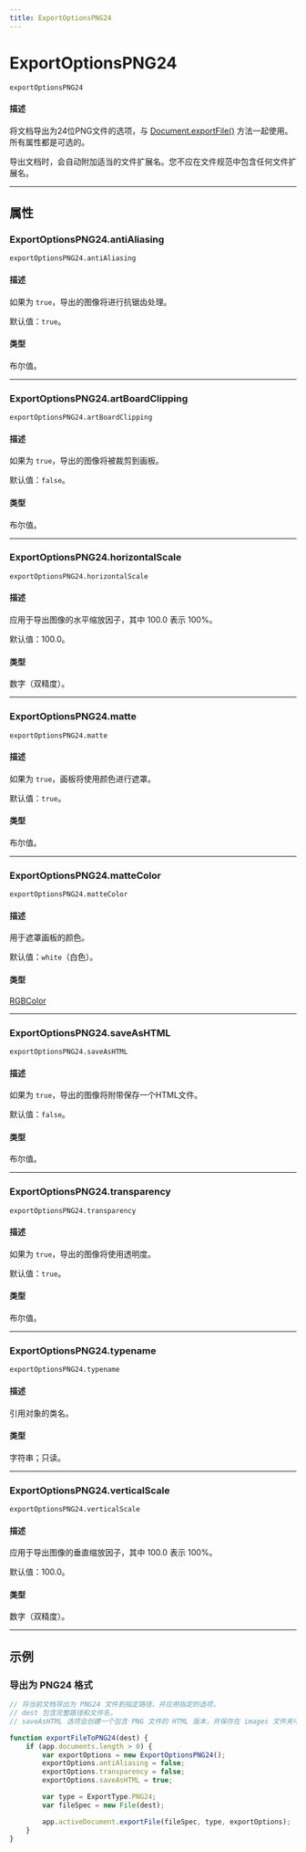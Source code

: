 ```yaml
---
title: ExportOptionsPNG24
---
```

# ExportOptionsPNG24

`exportOptionsPNG24`

#### 描述

将文档导出为24位PNG文件的选项，与 [Document.exportFile()](../Document#documentexportfile) 方法一起使用。所有属性都是可选的。

导出文档时，会自动附加适当的文件扩展名。您不应在文件规范中包含任何文件扩展名。

---

## 属性

### ExportOptionsPNG24.antiAliasing

`exportOptionsPNG24.antiAliasing`

#### 描述

如果为 `true`，导出的图像将进行抗锯齿处理。

默认值：`true`。

#### 类型

布尔值。

---

### ExportOptionsPNG24.artBoardClipping

`exportOptionsPNG24.artBoardClipping`

#### 描述

如果为 `true`，导出的图像将被裁剪到画板。

默认值：`false`。

#### 类型

布尔值。

---

### ExportOptionsPNG24.horizontalScale

`exportOptionsPNG24.horizontalScale`

#### 描述

应用于导出图像的水平缩放因子，其中 100.0 表示 100%。

默认值：100.0。

#### 类型

数字（双精度）。

---

### ExportOptionsPNG24.matte

`exportOptionsPNG24.matte`

#### 描述

如果为 `true`，画板将使用颜色进行遮罩。

默认值：`true`。

#### 类型

布尔值。

---

### ExportOptionsPNG24.matteColor

`exportOptionsPNG24.matteColor`

#### 描述

用于遮罩画板的颜色。

默认值：`white`（白色）。

#### 类型

[RGBColor](.././RGBColor)

---

### ExportOptionsPNG24.saveAsHTML

`exportOptionsPNG24.saveAsHTML`

#### 描述

如果为 `true`，导出的图像将附带保存一个HTML文件。

默认值：`false`。

#### 类型

布尔值。

---

### ExportOptionsPNG24.transparency

`exportOptionsPNG24.transparency`

#### 描述

如果为 `true`，导出的图像将使用透明度。

默认值：`true`。

#### 类型

布尔值。

---

### ExportOptionsPNG24.typename

`exportOptionsPNG24.typename`

#### 描述

引用对象的类名。

#### 类型

字符串；只读。

---

### ExportOptionsPNG24.verticalScale

`exportOptionsPNG24.verticalScale`

#### 描述

应用于导出图像的垂直缩放因子，其中 100.0 表示 100%。

默认值：100.0。

#### 类型

数字（双精度）。

---

## 示例

### 导出为 PNG24 格式

```javascript
// 将当前文档导出为 PNG24 文件到指定路径，并应用指定的选项，
// dest 包含完整路径和文件名，
// saveAsHTML 选项会创建一个包含 PNG 文件的 HTML 版本，并保存在 images 文件夹中

function exportFileToPNG24(dest) {
    if (app.documents.length > 0) {
        var exportOptions = new ExportOptionsPNG24();
        exportOptions.antiAliasing = false;
        exportOptions.transparency = false;
        exportOptions.saveAsHTML = true;

        var type = ExportType.PNG24;
        var fileSpec = new File(dest);

        app.activeDocument.exportFile(fileSpec, type, exportOptions);
    }
}
```
